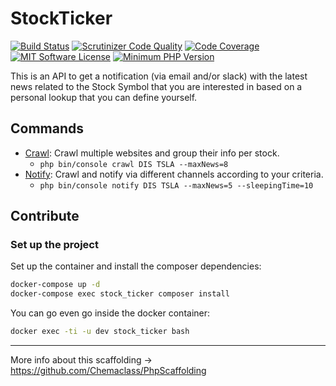 # StockTicker

[![Build Status](https://scrutinizer-ci.com/g/Chemaclass/StockTicker/badges/build.png?b=master)](https://scrutinizer-ci.com/g/Chemaclass/StockTicker/build-status/master)
[![Scrutinizer Code Quality](https://scrutinizer-ci.com/g/Chemaclass/StockTicker/badges/quality-score.png?b=master)](https://scrutinizer-ci.com/g/Chemaclass/StockTicker/?branch=master)
[![Code Coverage](https://scrutinizer-ci.com/g/Chemaclass/StockTicker/badges/coverage.png?b=master)](https://scrutinizer-ci.com/g/Chemaclass/StockTicker/?branch=master)
[![MIT Software License](https://img.shields.io/badge/license-MIT-blue.svg?style=flat-square)](LICENSE.md)
[![Minimum PHP Version](https://img.shields.io/badge/php-%3E%3D%207.4-8892BF.svg?style=flat-square)](https://php.net/)

This is an API to get a notification (via email and/or slack) with the latest news related to the 
Stock Symbol that you are interested in based on a personal lookup that you can define yourself.

## Commands

- [Crawl](src/StockTicker/Infrastructure/Command/CrawlCommand.php): Crawl multiple websites and group their info per stock. 
  - `php bin/console crawl DIS TSLA --maxNews=8 `
- [Notify](src/StockTicker/Infrastructure/Command/NotifyCommand.php): Crawl and notify via different channels according to your criteria.
  - `php bin/console notify DIS TSLA --maxNews=5 --sleepingTime=10`

## Contribute

### Set up the project

Set up the container and install the composer dependencies:

```bash
docker-compose up -d
docker-compose exec stock_ticker composer install
```

You can go even go inside the docker container:

```bash
docker exec -ti -u dev stock_ticker bash
```

----------

More info about this scaffolding -> https://github.com/Chemaclass/PhpScaffolding
